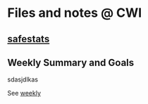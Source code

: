 # Files and notes @ CWI

## [safestats](./safestats/README.md)

## Weekly Summary and Goals

sdasjdlkas

See [weekly](./weekly)
